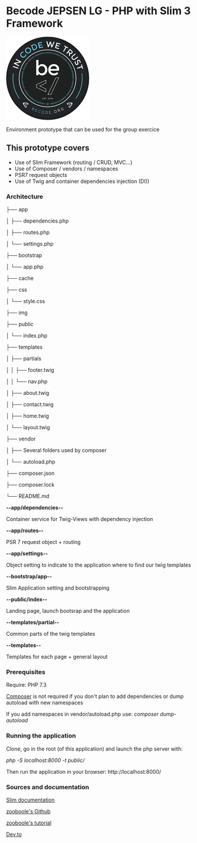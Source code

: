 
# Becode  JEPSEN LG - PHP with Slim 3 Framework

![Becode logo](img/becode-logo.png)

Environment prototype that can be used for the group exercice

## This prototype covers

* Use of Slim Framework (routing / CRUD, MVC...)
* Use of Composer / vendors / namespaces
* PSR7 request objects
* Use of Twig and container dependencies injection (DI))

### Architecture

├── app

│   ├── dependencies.php

│   ├── routes.php

│   └── settings.php   

├── bootstrap

│   └── app.php

├── cache

├── css

│   └── style.css

├── img

├── public

│   └── index.php

├── templates

│   ├── partials

│   │   ├── footer.twig

│   │   └── nav.php

│   ├── about.twig

│   ├── contact.twig

│   ├── home.twig

│   └── layout.twig

├── vendor

│   ├── Several folders used by composer

│   └── autoload.php

├── composer.json

├── composer.lock

└── README.md


**--app/dependencies--**

Container service for Twig-Views with dependency injection

**--app/routes--**

PSR 7 request object + routing

**--app/settings--**

Object setting to indicate to the application where to find our twig templates

**--bootstrap/app--**

Slim Application setting and bootstrapping

**--public/index--**

Landing page, launch bootsrap and the application

**--templates/partial--**

Common parts of the twig templates

**--templates--**

Templates for each page + general layout

### Prerequisites 

Require: PHP 7.3

[Composer](https://getcomposer.org/) is not required if you don't plan to add dependencies or dump autoload with new namespaces

If you add namespaces in vendor/autoload.php use: *composer dump-autoload*

### Running the application

Clone, go in the root (of this application) and launch the php server with:

*php -S localhost:8000 -t public/*

Then run the application in your browser: http://localhost:8000/

### Sources and documentation

[Slim documentation](http://www.slimframework.com/docs/)

[zooboole's Github](https://github.com/zooboole)

[zooboole's tutorial](https://phpocean.com/tutorials/back-end/workouts-with-slim-3-create-a-simple-website/48)

[Dev.to](https://dev.to/charliedevelops/getting-started-with-slim-php-framework-by-building-a-very-simple-mvcoop-app-4j2b)
